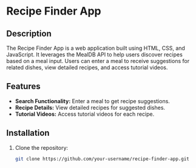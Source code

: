 # Recipe Finder App

## Description
The Recipe Finder App is a web application built using HTML, CSS, and JavaScript. It leverages the MealDB API to help users discover recipes based on a meal input. Users can enter a meal to receive suggestions for related dishes, view detailed recipes, and access tutorial videos.

## Features
- **Search Functionality:** Enter a meal to get recipe suggestions.
- **Recipe Details:** View detailed recipes for suggested dishes.
- **Tutorial Videos:** Access tutorial videos for each recipe.

## Installation

1. Clone the repository:
   ```bash
   git clone https://github.com/your-username/recipe-finder-app.git
